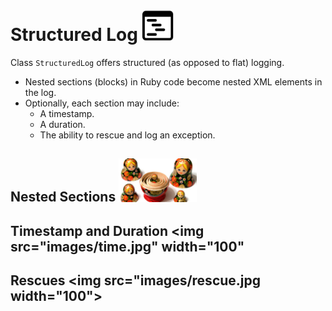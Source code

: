 # Structured Log <img src="images/structured.png" width="50"> 

<!-- [![Gem Version](https://badge.fury.io/rb/structured_log.svg)](https://badge.fury.io/rb/structured_log) -->

Class <code>StructuredLog</code> offers structured (as opposed to flat) logging.

<ul>
<li>Nested sections (blocks) in Ruby code become nested XML elements in the log.
<li>Optionally, each section may include:
<ul>
<li>A timestamp.
<li>A duration.
<li>The ability to rescue and log an exception.
</ul>
</ul>

## Nested Sections <img src="images/nesting.jpg" width="125">

## Timestamp and Duration <img src="images/time.jpg" width="100"

## Rescues <img src="images/rescue.jpg width="100">

